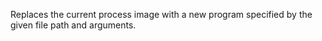 Replaces the current process image
with a new program specified by the
given file path and arguments.

